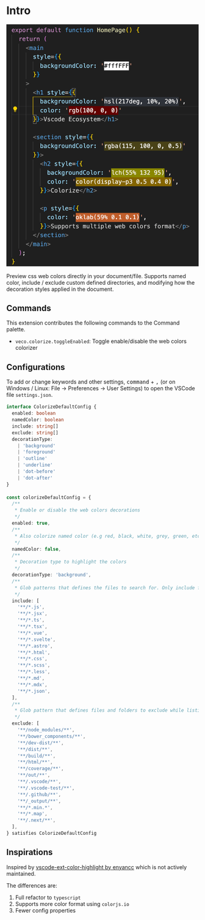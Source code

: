 # Intro

![](../../res/colorize.png)

Preview css web colors directly in your document/file. Supports named color, include / exclude custom defined directories, and modifying how the decoration styles applied in the document.

## Commands

This extension contributes the following commands to the Command palette.

- `veco.colorize.toggleEnabled`: Toggle enable/disable the web colors colorizer

## Configurations

To add or change keywords and other settings, <kbd>command</kbd> + <kbd>,</kbd> (or on Windows / Linux: File -> Preferences -> User Settings) to open the VSCode file `settings.json`.

```ts
interface ColorizeDefaultConfig {
  enabled: boolean
  namedColor: boolean
  include: string[]
  exclude: string[]
  decorationType:
    | 'background'
    | 'foreground'
    | 'outline'
    | 'underline'
    | 'dot-before'
    | 'dot-after'
}

const colorizeDefaultConfig = {
  /**
   * Enable or disable the web colors decorations
   */
  enabled: true,
  /**
   * Also colorize named color (e.g red, black, white, grey, green, etc.)
   */
  namedColor: false,
  /**
   * Decoration type to highlight the colors
   */
  decorationType: 'background',
  /**
   * Glob patterns that defines the files to search for. Only include files you need
   */
  include: [
    '**/*.js',
    '**/*.jsx',
    '**/*.ts',
    '**/*.tsx',
    '**/*.vue',
    '**/*.svelte',
    '**/*.astro',
    '**/*.html',
    '**/*.css',
    '**/*.scss',
    '**/*.less',
    '**/*.md',
    '**/*.mdx',
    '**/*.json',
  ],
  /**
   * Glob pattern that defines files and folders to exclude while listing annotations.
   */
  exclude: [
    '**/node_modules/**',
    '**/bower_components/**',
    '**/dev-dist/**',
    '**/dist/**',
    '**/build/**',
    '**/html/**',
    '**/coverage/**',
    '**/out/**',
    '**/.vscode/**',
    '**/.vscode-test/**',
    '**/.github/**',
    '**/_output/**',
    '**/*.min.*',
    '**/*.map',
    '**/.next/**',
  ],
} satisfies ColorizeDefaultConfig
```

## Inspirations

Inspired by [vscode-ext-color-highlight by enyancc](https://github.com/enyancc/vscode-ext-color-highlight) which is not actively maintained.

The differences are:

1. Full refactor to `typescript`
2. Supports more color format using `colorjs.io`
3. Fewer config properties